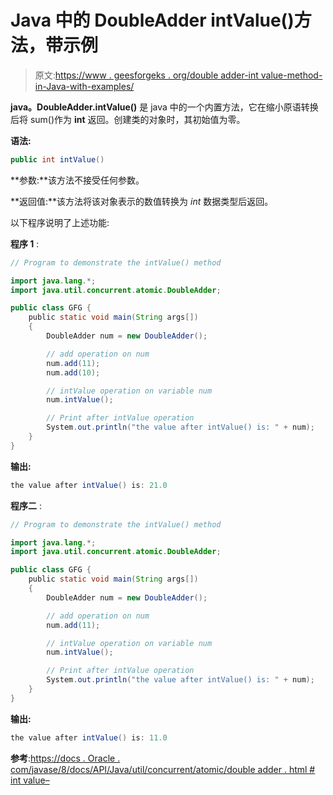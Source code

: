 # Java 中的 DoubleAdder intValue()方法，带示例

> 原文:[https://www . geesforgeks . org/double adder-int value-method-in-Java-with-examples/](https://www.geeksforgeeks.org/doubleadder-intvalue-method-in-java-with-examples/)

**java。DoubleAdder.intValue()** 是 java 中的一个内置方法，它在缩小原语转换后将 sum()作为 **int** 返回。创建类的对象时，其初始值为零。

**语法:**

```java
public int intValue()

```

**参数:**该方法不接受任何参数。

**返回值:**该方法将该对象表示的数值转换为 *int* 数据类型后返回。

以下程序说明了上述功能:

**程序 1** :

```java
// Program to demonstrate the intValue() method

import java.lang.*;
import java.util.concurrent.atomic.DoubleAdder;

public class GFG {
    public static void main(String args[])
    {
        DoubleAdder num = new DoubleAdder();

        // add operation on num
        num.add(11);
        num.add(10);

        // intValue operation on variable num
        num.intValue();

        // Print after intValue operation
        System.out.println("the value after intValue() is: " + num);
    }
}
```

**输出:**

```java
the value after intValue() is: 21.0

```

**程序二** :

```java
// Program to demonstrate the intValue() method

import java.lang.*;
import java.util.concurrent.atomic.DoubleAdder;

public class GFG {
    public static void main(String args[])
    {
        DoubleAdder num = new DoubleAdder();

        // add operation on num
        num.add(11);

        // intValue operation on variable num
        num.intValue();

        // Print after intValue operation
        System.out.println("the value after intValue() is: " + num);
    }
}
```

**输出:**

```java
the value after intValue() is: 11.0

```

**参考**:[https://docs . Oracle . com/javase/8/docs/API/Java/util/concurrent/atomic/double adder . html # int value–](https://docs.oracle.com/javase/8/docs/api/java/util/concurrent/atomic/DoubleAdder.html#intValue--)